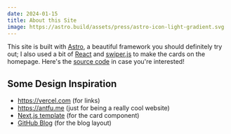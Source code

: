```yaml
---
date: 2024-01-15
title: About this Site
image: https://astro.build/assets/press/astro-icon-light-gradient.svg
---
```

This site is built with [Astro](https://astro.build/), a beautiful framework you should definitely try out; I also used a bit of [React](https://react.dev) and [swiper.js](https://swiperjs.com) to make the cards on the homepage. Here's the [source code](https://github.com/danielzsh/danielz.sh) in case you're interested!

## Some Design Inspiration

- https://vercel.com (for links)
- https://antfu.me (just for being a really cool website)
- [Next.js template](https://nextjs-template.vercel.app/) (for the card component)
- [GitHub Blog](https://github.blog) (for the blog layout)